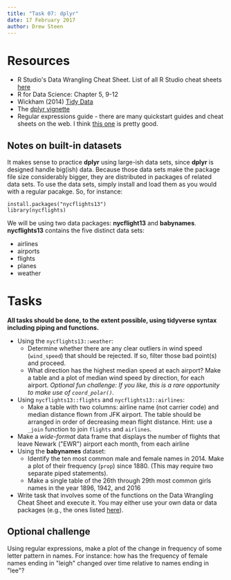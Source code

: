 ```yaml
---
title: "Task 07: dplyr"
date: 17 February 2017
author: Drew Steen
---
```


# Resources
* R Studio's Data Wrangling Cheat Sheet. List of all R Studio cheat sheets [here](https://www.rstudio.com/resources/cheatsheets/)
* R for Data Science: Chapter 5, 9-12
* Wickham (2014) [Tidy Data](http://vita.had.co.nz/papers/tidy-data.pdf)
* The [dplyr vignette](https://cran.rstudio.com/web/packages/dplyr/vignettes/introduction.html)
* Regular expressions guide - there are many quickstart guides and cheat sheets on the web. I think [this one](http://stat545.com/block022_regular-expression.html) is pretty good.

## Notes on built-in datasets
It makes sense to practice **dplyr** using large-ish data sets, since **dplyr** is designed handle big(ish) data. Because those data sets make the package file size considerably bigger, they are distributed in packages of related data sets. To use the data sets, simply install and load them as you would with a regular pacakge. So, for instance:

```
install.packages("nycflights13")
library(nycflights)
```

We will be using two data packages: **nycflight13** and **babynames**. **nycflights13** contains the five distinct data sets:

* airlines
* airports
* flights
* planes
* weather

# Tasks

**All tasks should be done, to the extent possible, using tidyverse syntax including piping and functions.**



* Using the `nycflights13::weather`:
    * Determine whether there are any clear outliers in wind speed (`wind_speed`) that should be rejected. If so, filter those bad point(s) and proceed.
    * What direction has the highest median speed at each airport? Make a table and a plot of median wind speed by direction, for each airport. *Optional fun challenge: If you like, this is a rare opportunity to make use of `coord_polar()`.* 
* Using `nycflights13::flights` and `nycflights13::airlines`:
    * Make a table with two columns: airline name (not carrier code) and median distance flown from JFK airport. The table should be arranged in order of decreasing mean flight distance. Hint: use a `_join` function to join `flights` and `airlines`.
* Make a *wide-format* data frame that displays the number of flights that leave Newark ("EWR") airport each month, from each airline
* Using the **babynames** dataset:
    * Identify the ten most common male and female names in 2014. Make a plot of their frequency (`prop`) since 1880. (This may require two separate piped statements). 
    * Make a single table of the 26th through 29th most common girls names in the year 1896, 1942, and 2016
* Write task that involves some of the functions on the Data Wrangling Cheat Sheet and execute it. You may either use your own data or data packages (e.g., the ones listed [here](https://blog.rstudio.org/2014/07/23/new-data-packages/)).



## Optional challenge
 Using regular expressions, make a plot of the change in frequency of some letter pattern in names. For instance: how has the frequency of female names ending in "leigh" changed over time relative to names ending in "lee"?